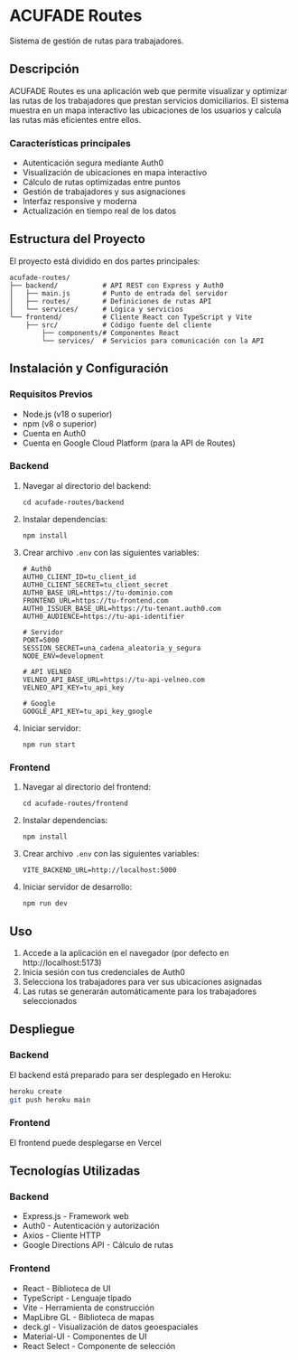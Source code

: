 # ACUFADE Routes

Sistema de gestión de rutas para trabajadores.

## Descripción

ACUFADE Routes es una aplicación web que permite visualizar y optimizar las rutas de los trabajadores que prestan servicios domiciliarios. El sistema muestra en un mapa interactivo las ubicaciones de los usuarios y calcula las rutas más eficientes entre ellos.

### Características principales

-  Autenticación segura mediante Auth0
-  Visualización de ubicaciones en mapa interactivo
-  Cálculo de rutas optimizadas entre puntos
-  Gestión de trabajadores y sus asignaciones
-  Interfaz responsive y moderna
-  Actualización en tiempo real de los datos

## Estructura del Proyecto

El proyecto está dividido en dos partes principales:

```
acufade-routes/
├── backend/           # API REST con Express y Auth0
│   ├── main.js        # Punto de entrada del servidor
│   ├── routes/        # Definiciones de rutas API
│   └── services/      # Lógica y servicios
└── frontend/          # Cliente React con TypeScript y Vite
    ├── src/           # Código fuente del cliente
        ├── components/# Componentes React
        └── services/  # Servicios para comunicación con la API
```

## Instalación y Configuración

### Requisitos Previos

- Node.js (v18 o superior)
- npm (v8 o superior)
- Cuenta en Auth0
- Cuenta en Google Cloud Platform (para la API de Routes)

### Backend

1. Navegar al directorio del backend:
   ```
   cd acufade-routes/backend
   ```

2. Instalar dependencias:
   ```
   npm install
   ```

3. Crear archivo `.env` con las siguientes variables:
   ```
   # Auth0
   AUTH0_CLIENT_ID=tu_client_id
   AUTH0_CLIENT_SECRET=tu_client_secret
   AUTH0_BASE_URL=https://tu-dominio.com
   FRONTEND_URL=https://tu-frontend.com
   AUTH0_ISSUER_BASE_URL=https://tu-tenant.auth0.com
   AUTH0_AUDIENCE=https://tu-api-identifier

   # Servidor
   PORT=5000
   SESSION_SECRET=una_cadena_aleatoria_y_segura
   NODE_ENV=development

   # API VELNEO
   VELNEO_API_BASE_URL=https://tu-api-velneo.com
   VELNEO_API_KEY=tu_api_key

   # Google
   GOOGLE_API_KEY=tu_api_key_google
   ```

4. Iniciar servidor:
   ```
   npm run start
   ```

### Frontend

1. Navegar al directorio del frontend:
   ```
   cd acufade-routes/frontend
   ```

2. Instalar dependencias:
   ```
   npm install
   ```

3. Crear archivo `.env` con las siguientes variables:
   ```
   VITE_BACKEND_URL=http://localhost:5000
   ```

4. Iniciar servidor de desarrollo:
   ```
   npm run dev
   ```

## Uso

1. Accede a la aplicación en el navegador (por defecto en http://localhost:5173)
2. Inicia sesión con tus credenciales de Auth0
3. Selecciona los trabajadores para ver sus ubicaciones asignadas
4. Las rutas se generarán automáticamente para los trabajadores seleccionados

## Despliegue

### Backend

El backend está preparado para ser desplegado en Heroku:

```bash
heroku create
git push heroku main
```

### Frontend

El frontend puede desplegarse en Vercel

## Tecnologías Utilizadas

### Backend
- Express.js - Framework web
- Auth0 - Autenticación y autorización
- Axios - Cliente HTTP
- Google Directions API - Cálculo de rutas

### Frontend
- React - Biblioteca de UI
- TypeScript - Lenguaje tipado
- Vite - Herramienta de construcción
- MapLibre GL - Biblioteca de mapas
- deck.gl - Visualización de datos geoespaciales
- Material-UI - Componentes de UI
- React Select - Componente de selección